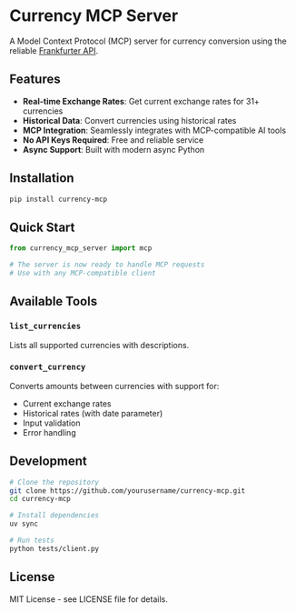 # Currency MCP Server

A Model Context Protocol (MCP) server for currency conversion using the reliable [Frankfurter API](https://api.frankfurter.app/).

## Features

- **Real-time Exchange Rates**: Get current exchange rates for 31+ currencies
- **Historical Data**: Convert currencies using historical rates
- **MCP Integration**: Seamlessly integrates with MCP-compatible AI tools
- **No API Keys Required**: Free and reliable service
- **Async Support**: Built with modern async Python

## Installation

```bash
pip install currency-mcp
```

## Quick Start

```python
from currency_mcp_server import mcp

# The server is now ready to handle MCP requests
# Use with any MCP-compatible client
```

## Available Tools

### `list_currencies`
Lists all supported currencies with descriptions.

### `convert_currency`
Converts amounts between currencies with support for:
- Current exchange rates
- Historical rates (with date parameter)
- Input validation
- Error handling

## Development

```bash
# Clone the repository
git clone https://github.com/yourusername/currency-mcp.git
cd currency-mcp

# Install dependencies
uv sync

# Run tests
python tests/client.py
```

## License

MIT License - see LICENSE file for details.
